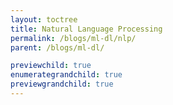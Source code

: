 ```yaml
---
layout: toctree
title: Natural Language Processing
permalink: /blogs/ml-dl/nlp/
parent: /blogs/ml-dl/

previewchild: true
enumerategrandchild: true
previewgrandchild: true
---
```

